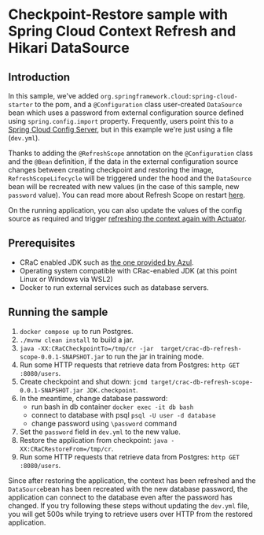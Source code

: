 # Checkpoint-Restore sample with Spring Cloud Context Refresh and Hikari DataSource


## Introduction

In this sample, we've added `org.springframework.cloud:spring-cloud-starter` to the pom, and a `@Configuration` class user-created `DataSource` bean which uses a password from external configuration source defined using `spring.config.import` property. Frequently, users point this to a  [Spring Cloud Config Server](https://docs.spring.io/spring-cloud-config/reference/4.1/server.html), but in this example we're just using a file (`dev.yml`).

Thanks to adding the `@RefreshScope` annotation on the `@Configuration` class and the `@Bean` definition, if the data in the external configuration source changes between creating checkpoint and restoring the image, `RefreshScopeLifecycle` will be triggered under the hood and the `DataSource` bean will be recreated with new values (in the case of this sample, new `password` value). You can read more about Refresh Scope on restart [here](https://docs.spring.io/spring-cloud-commons/reference/4.1/spring-cloud-commons/application-context-services.html#_refresh_scope_on_restart).

On the running application, you can also update the values of the config source as required and trigger [refreshing the context again with Actuator](https://docs.spring.io/spring-cloud-commons/reference/4.1/spring-cloud-commons/application-context-services.html#refresh-scope).

## Prerequisites

- CRaC enabled JDK such as [the one provided by Azul](https://www.azul.com/downloads/?package=jdk-crac#zulu).
- Operating system compatible with CRac-enabled JDK (at this point Linux or Windows via WSL2)
- Docker to run external services such as database servers.

## Running the sample

1. `docker compose up` to run Postgres.
2. `./mvnw clean install` to build a jar.
3. `java -XX:CRaCCheckpointTo=/tmp/cr -jar  target/crac-db-refresh-scope-0.0.1-SNAPSHOT.jar` to run the jar in training mode.
4. Run some HTTP requests that retrieve data from Postgres:  `http GET :8080/users`.
5. Create checkpoint and shut down: `jcmd target/crac-db-refresh-scope-0.0.1-SNAPSHOT.jar JDK.checkpoint`.
6. In the meantime, change database password:
   - run bash in db container `docker exec -it db bash`
   - connect to database with psql `psql -U user -d database`
   - change password using `\password` command
7. Set the `password` field in `dev.yml` to the new value.
8. Restore the application from checkpoint: `java -XX:CRaCRestoreFrom=/tmp/cr`.
9. Run some HTTP requests that retrieve data from Postgres:  `http GET :8080/users`.

Since after restoring the application, the context has been refreshed and the `DataSource`bean has been recreated with the new database password, the application can connect to the database even after the password has changed. If you try following these steps without updating the `dev.yml` file, you will get 500s while trying to retrieve users over HTTP from the restored application.


